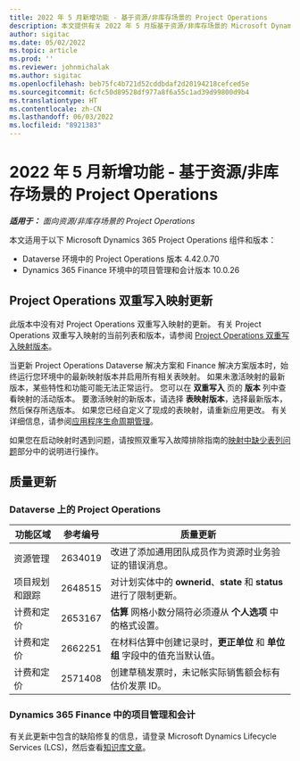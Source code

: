 ```yaml
---
title: 2022 年 5 月新增功能 - 基于资源/非库存场景的 Project Operations
description: 本文提供有关 2022 年 5 月版基于资源/非库存场景的 Microsoft Dynamics 365 Project Operations 中可用的质量更新的信息。
author: sigitac
ms.date: 05/02/2022
ms.topic: article
ms.prod: ''
ms.reviewer: johnmichalak
ms.author: sigitac
ms.openlocfilehash: beb75fc4b721d52cddbdaf2d20194218cefced5e
ms.sourcegitcommit: 6cfc50d89528df977a8f6a55c1ad39d99800d9b4
ms.translationtype: HT
ms.contentlocale: zh-CN
ms.lasthandoff: 06/03/2022
ms.locfileid: "8921383"
---
```

# <a name="whats-new-may-2022---project-operations-for-resourcenon-stocked-based-scenarios"></a>2022 年 5 月新增功能 - 基于资源/非库存场景的 Project Operations

_**适用于：** 面向资源/非库存场景的 Project Operations_

本文适用于以下 Microsoft Dynamics 365 Project Operations 组件和版本：

- Dataverse 环境中的 Project Operations 版本 4.42.0.70
- Dynamics 365 Finance 环境中的项目管理和会计版本 10.0.26

## <a name="project-operations-dual-write-maps-updates"></a>Project Operations 双重写入映射更新

此版本中没有对 Project Operations 双重写入映射的更新。 有关 Project Operations 双重写入映射的当前列表和版本，请参阅 [Project Operations 双重写入映射版本](../environment/resource-dual-write-maps.md)。

当更新 Project Operations Dataverse 解决方案和 Finance 解决方案版本时，始终运行您环境中的最新映射版本并启用所有相关表映射。 如果未激活映射的最新版本，某些特性和功能可能无法正常运行。 您可以在 **双重写入** 页的 **版本** 列中查看映射的活动版本。 要激活映射的新版本，请选择 **表映射版本**，选择最新版本，然后保存所选版本。 如果您已经自定义了现成的表映射，请重新应用更改。 有关详细信息，请参阅[应用程序生命周期管理](/dynamics365/fin-ops-core/dev-itpro/data-entities/dual-write/app-lifecycle-management)。

如果您在启动映射时遇到问题，请按照双重写入故障排除指南的[映射中缺少表列问题](/dynamics365/fin-ops-core/dev-itpro/data-entities/dual-write/dual-write-troubleshooting-finops-upgrades#missing-table-columns-issue-on-maps)部分中的说明进行操作。

## <a name="quality-updates"></a>质量更新
### <a name="project-operations-on-dataverse"></a>Dataverse 上的 Project Operations

| 功能区域 | 参考编号 | 质量更新 |
| --- | --- | --- |
| 资源管理 | 2634019 | 改进了添加通用团队成员作为资源时业务验证的错误消息。 |
| 项目规划和跟踪 | 2648515 | 对计划实体中的 **ownerid**、**state** 和 **status** 进行了限制更新。 |
| 计费和定价 | 2653167 | **估算** 网格小数分隔符必须遵从 **个人选项** 中的格式设置。 |
| 计费和定价| 2662251 | 在材料估算中创建记录时，**更正单位** 和 **单位组** 字段中的值充当默认值。 |
| 计费和定价| 2571408 | 创建草稿发票时，未记帐实际销售额会标有估价发票 ID。 |

### <a name="project-management-and-accounting-in-dynamics-365-finance"></a>Dynamics 365 Finance 中的项目管理和会计

有关此更新中包含的缺陷修复的信息，请登录 Microsoft Dynamics Lifecycle Services (LCS)，然后查看[知识库文章](https://fix.lcs.dynamics.com/Issue/Details?bugId=662864)。
